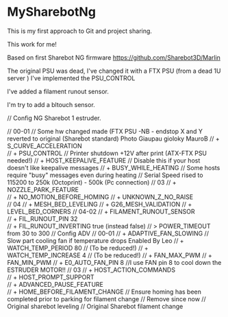 # MySharebotNg

This is my first approach to Git and project sharing.

This work for me!

Based on first Sharebot NG firmware https://github.com/Sharebot3D/Marlin

The original PSU was dead, I've changed it with a FTX PSU (from a dead 1U server ) I've implemented the PSU_CONTROL

I've added a filament runout sensor.

I'm try to add a bltouch sensor.


// Config NG Sharebot 1 estruder.

// 00-01
// Some hw changed made (FTX PSU -NB - endstop X and Y reverted to original (Sharebot standard) Photo Giaupau gioloky MauroB
// + S_CURVE_ACCELERATION          
// + PSU_CONTROL                    // Printer shutdown +12V after print (ATX-FTX PSU needed!)
// + HOST_KEEPALIVE_FEATURE         // Disable this if your host doesn't like keepalive messages
// + BUSY_WHILE_HEATING             // Some hosts require "busy" messages even during heating
// Serial Speed rised to 115200 to 250k (Octoprint) - 500k (Pc connection)
// 03
// + NOZZLE_PARK_FEATURE  
// + NO_MOTION_BEFORE_HOMING
// + UNKNOWN_Z_NO_RAISE       
// 04
// + MESH_BED_LEVELING
// + G26_MESH_VALIDATION
// + LEVEL_BED_CORNERS
// 04-02
// + FILAMENT_RUNOUT_SENSOR        
// + FIL_RUNOUT_PIN    32  
// + FIL_RUNOUT_INVERTING true (instead false)
// > POWER_TIMEOUT from 30 to 300
// Config ADV
// 00-01
// + ADAPTIVE_FAN_SLOWING              // Slow part cooling fan if temperature drops Enabled By Leo
// + WATCH_TEMP_PERIOD 80              // (To be reduced!)
// + WATCH_TEMP_INCREASE 4             // (To be reduced!)
// + FAN_MAX_PWM
// + FAN_MIN_PWM
// + E0_AUTO_FAN_PIN 8                //I use FAN pin 8 to cool down the ESTRUDER MOTOR!!
// 03
// + HOST_ACTION_COMMANDS              
// + HOST_PROMPT_SUPPORT               
// + ADVANCED_PAUSE_FEATURE  
// + HOME_BEFORE_FILAMENT_CHANGE           // Ensure homing has been completed prior to parking for filament change
// Remove since now 
// Original sharebot leveling
// Original Sharebot filament change
